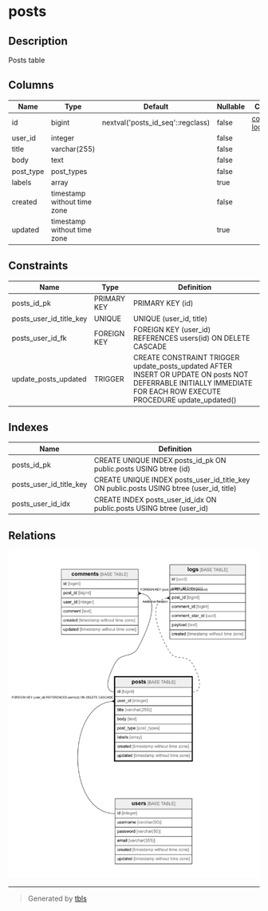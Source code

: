 # posts

## Description

Posts table

## Columns

| Name | Type | Default | Nullable | Children | Parents | Comment |
| ---- | ---- | ------- | -------- | -------- | ------- | ------- |
| id | bigint | nextval('posts_id_seq'::regclass) | false | [comments](comments.md) [logs](logs.md) |  |  |
| user_id | integer |  | false |  | [users](users.md) |  |
| title | varchar(255) |  | false |  |  |  |
| body | text |  | false |  |  | post body |
| post_type | post_types |  | false |  |  | public/private/draft |
| labels | array |  | true |  |  |  |
| created | timestamp without time zone |  | false |  |  |  |
| updated | timestamp without time zone |  | true |  |  |  |

## Constraints

| Name | Type | Definition |
| ---- | ---- | ---------- |
| posts_id_pk | PRIMARY KEY | PRIMARY KEY (id) |
| posts_user_id_title_key | UNIQUE | UNIQUE (user_id, title) |
| posts_user_id_fk | FOREIGN KEY | FOREIGN KEY (user_id) REFERENCES users(id) ON DELETE CASCADE |
| update_posts_updated | TRIGGER | CREATE CONSTRAINT TRIGGER update_posts_updated AFTER INSERT OR UPDATE ON posts NOT DEFERRABLE INITIALLY IMMEDIATE FOR EACH ROW EXECUTE PROCEDURE update_updated() |

## Indexes

| Name | Definition |
| ---- | ---------- |
| posts_id_pk | CREATE UNIQUE INDEX posts_id_pk ON public.posts USING btree (id) |
| posts_user_id_title_key | CREATE UNIQUE INDEX posts_user_id_title_key ON public.posts USING btree (user_id, title) |
| posts_user_id_idx | CREATE INDEX posts_user_id_idx ON public.posts USING btree (user_id) |

## Relations

![er](posts.png)

---

> Generated by [tbls](https://github.com/k1LoW/tbls)